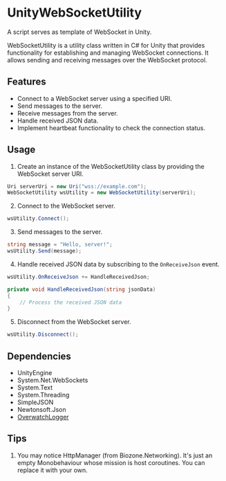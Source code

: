 # UnityWebSocketUtility
A script serves as template of WebSocket in Unity.

WebSocketUtility is a utility class written in C# for Unity that provides functionality for establishing and managing WebSocket connections. It allows sending and receiving messages over the WebSocket protocol.

## Features

- Connect to a WebSocket server using a specified URI.
- Send messages to the server.
- Receive messages from the server.
- Handle received JSON data.
- Implement heartbeat functionality to check the connection status.

## Usage

1. Create an instance of the WebSocketUtility class by providing the WebSocket server URI.

```csharp
Uri serverUri = new Uri("wss://example.com");
WebSocketUtility wsUtility = new WebSocketUtility(serverUri);
```

2. Connect to the WebSocket server.

```csharp
wsUtility.Connect();
```

3. Send messages to the server.

```csharp
string message = "Hello, server!";
wsUtility.Send(message);
```

4. Handle received JSON data by subscribing to the `OnReceiveJson` event.

```csharp
wsUtility.OnReceiveJson += HandleReceivedJson;

private void HandleReceivedJson(string jsonData)
{
    // Process the received JSON data
}
```

5. Disconnect from the WebSocket server.

```csharp
wsUtility.Disconnect();
```

## Dependencies

- UnityEngine
- System.Net.WebSockets
- System.Text
- System.Threading
- SimpleJSON
- Newtonsoft.Json
- [OverwatchLogger](https://github.com/Shepherd0619/OverwatchUnityLogger)

## Tips
1. You may notice HttpManager (from Biozone.Networking). It's just an empty Monobehaviour whose mission is host coroutines. You can replace it with your own.
